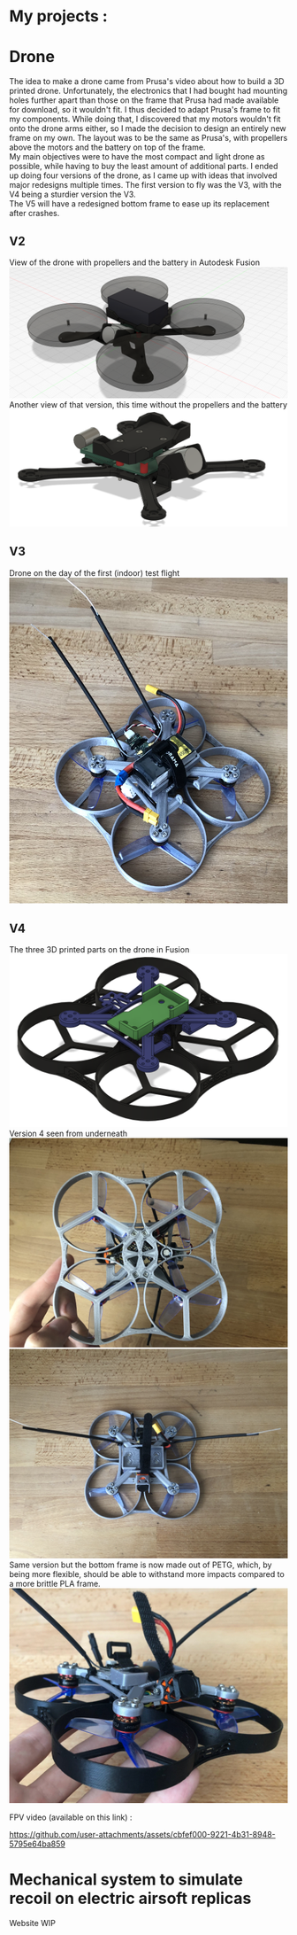 # My projects :

# Drone
The idea to make a drone came from Prusa's video about how to build a 3D printed drone. 
Unfortunately, the electronics that I had bought had mounting holes further apart than those on the frame that Prusa had made available for download, so it wouldn't fit. I thus decided to adapt Prusa's frame to fit my components. While doing that, I discovered that my motors wouldn't fit onto the drone arms either, so I made the decision to design an entirely new frame on my own. The layout was to be the same as Prusa's, with propellers above the motors and the battery on top of the frame.\
My main objectives were to have the most compact and light drone as possible, while having to buy the least amount of additional parts. I ended up doing four versions of the drone, as I came up with ideas that involved major redesigns multiple times. The first version to fly was the V3, with the V4 being a sturdier version the V3.\
The V5 will have a redesigned bottom frame to ease up its replacement after crashes.
## V2
View of the drone with propellers and the battery in Autodesk Fusion
![Alt text](docs/assets/V1_Perspective.png)
Another view of that version, this time without the propellers and the battery
![Alt text](docs/assets/V1_Right_edge.png)

## V3 
Drone on the day of the first (indoor) test flight
![Alt text](docs/assets/V4_4.jpg)

## V4
The three 3D printed parts on the drone in Fusion
![Alt text](docs/assets/V4_9_Fusion.png)
Version 4 seen from underneath
![Alt text](docs/assets/V4_5.jpg)
![Alt text](docs/assets/V4_7.jpg)
Same version but the bottom frame is now made out of PETG, which, by being more flexible, should be able to withstand more impacts compared to a more brittle PLA frame.
![Alt text](docs/assets/V4_8.jpg)

FPV video (available on this link) :

https://github.com/user-attachments/assets/cbfef000-9221-4b31-8948-5795e64ba859


# Mechanical system to simulate recoil on electric airsoft replicas 
Website WIP
